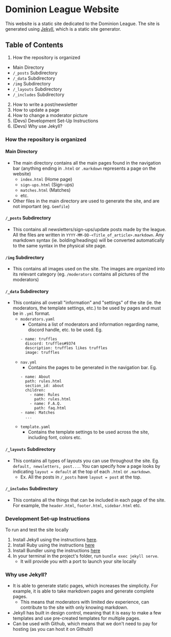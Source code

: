 # Dominion League Website

This website is a static site dedicated to the Dominion League.
The site is generated using [Jekyll](https://jekyllrb.com/docs/), which is a static site generator.

## Table of Contents
1. How the repository is organized
  - Main Directory
  - `/_posts` Subdirectory
  - `/_data` Subdirectory
  - `/img` Subdirectory
  - `/_layouts` Subdirectory
  - `/_includes` Subdirectory
2. How to write a post/newsletter
3. How to update a page
4. How to change a moderator picture
5. (Devs) Development Set-Up Instructions
6. (Devs) Why use Jekyll?

### How the repository is organized

#### Main Directory

- The main directory contains all the main pages found in the navigation bar (anything ending in `.html` or `.markdown` represents a page on the website)
  - `index.html` (Home page)
  - `sign-ups.html` (Sign-ups)
  - `matches.html` (Matches)
  - etc.
- Other files in the main directory are used to generate the site, and are not important (eg. `Gemfile`)

#### `/_posts` Subdirectory

- This contains all newsletters/sign-ups/update posts made by the league. All the files are written in `YYYY-MM-DD-<Title_of_article>.markdown`. Any markdown syntax (ie. bolding/headings) will be converted automatically to the same syntax in the physical site page.

#### `/img` Subdirectory

- This contains all images used on the site. The images are organized into its relevant category (eg. `/moderators` contains all pictures of the moderators)

#### `/_data` Subdirectory

- This contains all overall "information" and "settings" of the site (ie. the moderators, the template settings, etc.) to be used by pages and must be in `.yml` format.
  - `moderators.yaml`
    - Contains a list of moderators and information regarding name, discord handle, etc. to be used. Eg.
    ```
    - name: truffles
      discord: truffles#9374
      description: truffles likes truffles
      image: truffles
    ```
  - `nav.yml`
    - Contains the pages to be generated in the navigation bar. Eg.
    ```
    - name: About
      path: rules.html
      section_id: about
      children:
        - name: Rules
          path: rules.html
        - name: F.A.Q.
          path: faq.html
    - name: Matches
      ...
    ```
  - `template.yaml`
    - Contains the template settings to be used across the site, including font, colors etc.

#### `/_layouts` Subdirectory

- This contains all types of layouts you can use throughout the site. Eg. `default, newsletters, post...`. You can specify how a page looks by indicating `layout = default` at the top of each `.html` or `.markdown`.
  - Ex. All the posts in `/_posts` have `layout = post` at the top.

#### `/_includes` Subdirectory

- This contains all the things that can be included in each page of the site. For example, the `header.html`, `footer.html`, `sidebar.html` etc.


### Development Set-up Instructions
To run and test the site locally
1. Install Jekyll using the instructions [here](https://jekyllrb.com/docs/installation/).
2. Install Ruby using the instructions [here](https://www.ruby-lang.org/en/documentation/installation/)
3. Install Bundler using the instructions [here](https://bundler.io/)
4. In your terminal in the project's folder, run `bundle exec jekyll serve`.
   - It will provide you with a port to launch your site locally

### Why use Jekyll?
- It is able to generate static pages, which increases the simplicity. For example, it is able to take markdown pages and generate complete pages.
  - This means that moderators with limited dev experience, can contribute to the site with only knowing markdown.
- Jekyll has built in design control, meaning that it is easy to make a few templates and use pre-created templates for multiple pages.
- Can be used with Github, which means that we don't need to pay for hosting (as you can host it on Github!)

